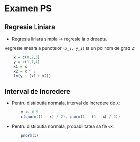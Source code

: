 # Examen PS

## Regresie Liniara

* Regresia liniara simpla -> regresie la o dreapta. 

Regresie lineara a punctelor `(x_i, y_i)` la un polinom de grad 2:
```R
    x = c(0,2,3)
    y = c(1,1,4)
    x1 = x
    x2 = x ^ 2
    lm(y ~ (x1 + x2))
```

## Interval de Incredere

* Pentru distributia normala, interval de incredere de `X`:
    ```R    
        x <- 0.5
        c(qnorm((1 - x) / 2), qnorm(1 - (1 - x) / 2))
    ```
* Pentru distributia normala, probabilitatea sa fie `<X`:
    ```R        
        pnorm(x)
    ```